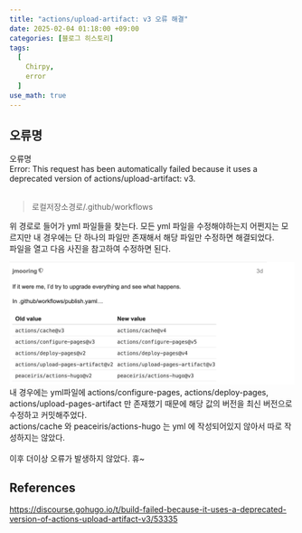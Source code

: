 ```yaml
---
title: "actions/upload-artifact: v3 오류 해결"
date: 2025-02-04 01:18:00 +09:00
categories: [블로그 히스토리]
tags:
  [
    Chirpy,
	error
  ]
use_math: true
---
```


## 오류명
오류명<br>
Error: This request has been automatically failed because it uses a deprecated version of actions/upload-artifact: v3.<br>
<br>

> 로컬저장소경로/.github/workflows

위 경로로 들어가 yml 파일들을 찾는다. 모든 yml 파일을 수정해야하는지 어쩐지는 모르지만 내 경우에는 단 하나의 파일만 존재해서 해당 파일만 수정하면 해결되었다.<br>
파일을 열고 다음 사진을 참고하여 수정하면 된다.<br>

![사진1](https://github.com/Hoon1999/hoon1999.github.io/blob/main/assets/img/2025-02-04-upload-artifact_v3_오류해결/1.png?raw=true)<br>
내 경우에는 yml파일에 actions/configure-pages, actions/deploy-pages, actions/upload-pages-artifact 만 존재했기 때문에 해당 값의 버전을 최신 버전으로 수정하고 커밋해주었다.<br>
actions/cache 와 peaceiris/actions-hugo 는 yml 에 작성되어있지 않아서 따로 작성하지는 않았다.<br>
<br>
이후 더이상 오류가 발생하지 않았다. 휴~<br>

## References 
<https://discourse.gohugo.io/t/build-failed-because-it-uses-a-deprecated-version-of-actions-upload-artifact-v3/53335>